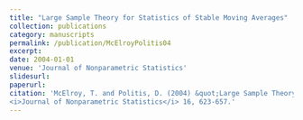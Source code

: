 ```yaml
---
title: "Large Sample Theory for Statistics of Stable Moving Averages"
collection: publications
category: manuscripts
permalink: /publication/McElroyPolitis04
excerpt: 
date: 2004-01-01
venue: 'Journal of Nonparametric Statistics'
slidesurl: 
paperurl: 
citation: 'McElroy, T. and Politis, D. (2004) &quot;Large Sample Theory for Statistics of Stable Moving Averages.&quot;
<i>Journal of Nonparametric Statistics</i> 16, 623-657.'
---
```

